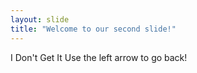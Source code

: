 ```yaml
---
layout: slide
title: "Welcome to our second slide!"
---
```

I Don't Get It
Use the left arrow to go back!
